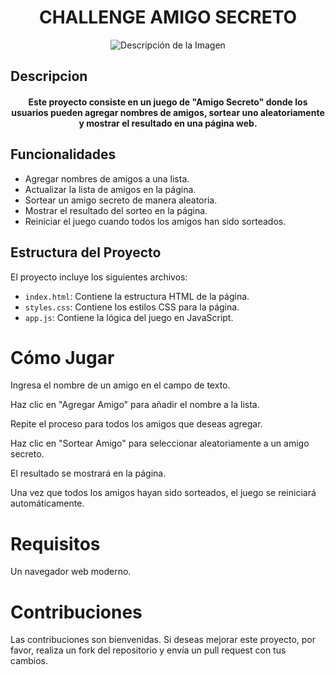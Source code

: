 <h1 align="center"> CHALLENGE AMIGO SECRETO </h1>

<p align="center">
  <img src="https://github.com/user-attachments/assets/03e03204-c9b8-4bd8-bdff-6ab0ea480fc7" alt="Descripción de la Imagen">
</p>


## Descripcion
<h4 align="center">
Este proyecto consiste en un juego de "Amigo Secreto" donde los usuarios pueden agregar nombres de amigos, sortear uno aleatoriamente y mostrar el resultado en una página web.

  ## Funcionalidades

- Agregar nombres de amigos a una lista.
- Actualizar la lista de amigos en la página.
- Sortear un amigo secreto de manera aleatoria.
- Mostrar el resultado del sorteo en la página.
- Reiniciar el juego cuando todos los amigos han sido sorteados.

## Estructura del Proyecto

El proyecto incluye los siguientes archivos:

- `index.html`: Contiene la estructura HTML de la página.
- `styles.css`: Contiene los estilos CSS para la página.
- `app.js`: Contiene la lógica del juego en JavaScript.

# Cómo Jugar
Ingresa el nombre de un amigo en el campo de texto.

Haz clic en "Agregar Amigo" para añadir el nombre a la lista.

Repite el proceso para todos los amigos que deseas agregar.

Haz clic en "Sortear Amigo" para seleccionar aleatoriamente a un amigo secreto.

El resultado se mostrará en la página.

Una vez que todos los amigos hayan sido sorteados, el juego se reiniciará automáticamente.

# Requisitos
Un navegador web moderno.

# Contribuciones
Las contribuciones son bienvenidas. Si deseas mejorar este proyecto, por favor, realiza un fork del repositorio y envía un pull request con tus cambios.

